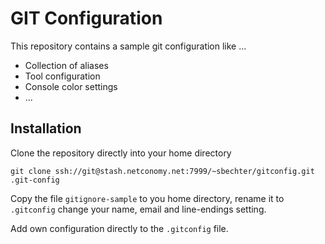# GIT Configuration

This repository contains a sample git configuration like ...

* Collection of aliases
* Tool configuration 
* Console color settings
* ...

## Installation

Clone the repository directly into your home directory

    git clone ssh://git@stash.netconomy.net:7999/~sbechter/gitconfig.git .git-config

Copy the file ```gitignore-sample``` to you home directory, rename it to ```.gitconfig``` change your name, email and line-endings setting.

Add own configuration directly to the ```.gitconfig``` file.

